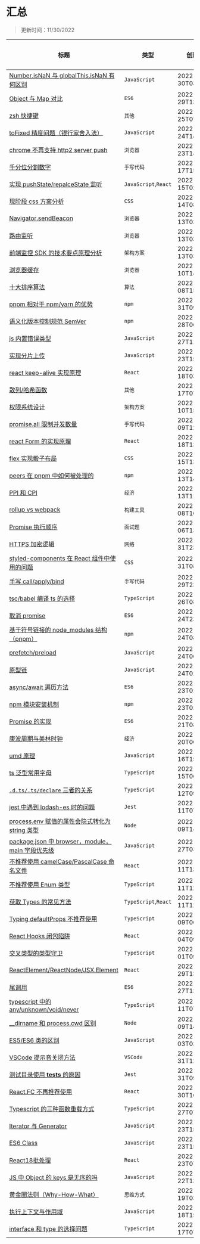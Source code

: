 # 汇总

> 更新时间：11/30/2022

|标题|类型|创建时间|更新时间|评论数|
|---|---|---|---|---|
|[Number.isNaN 与 globalThis.isNaN 有何区别](https://github.com/nmsn/blog/issues/68)|`JavaScript`|2022-11-30T03:17:17Z|2022-11-30T03:22:47Z|1|
|[Object 与 Map 对比](https://github.com/nmsn/blog/issues/67)|`ES6`|2022-11-29T13:10:11Z|2022-11-29T13:24:32Z|2|
|[zsh 快捷键](https://github.com/nmsn/blog/issues/66)|`其他`|2022-11-25T07:21:00Z|2022-11-25T07:21:00Z|0|
|[toFixed 精度问题（银行家舍入法）](https://github.com/nmsn/blog/issues/65)|`JavaScript`|2022-11-24T14:18:01Z|2022-11-24T14:27:47Z|1|
|[chrome 不再支持 http2 server push](https://github.com/nmsn/blog/issues/64)|`浏览器`|2022-11-23T14:06:32Z|2022-11-24T00:10:10Z|1|
|[千分位分割数字](https://github.com/nmsn/blog/issues/63)|`手写代码`|2022-11-17T15:22:57Z|2022-11-17T15:23:04Z|0|
|[实现 pushState/repalceState 监听](https://github.com/nmsn/blog/issues/62)|`JavaScript`,`React`|2022-11-15T02:05:47Z|2022-11-15T02:05:47Z|0|
|[现阶段 css 方案分析](https://github.com/nmsn/blog/issues/61)|`CSS`|2022-11-14T08:34:38Z|2022-11-18T13:57:08Z|0|
|[Navigator.sendBeacon](https://github.com/nmsn/blog/issues/60)|`浏览器`|2022-11-13T03:26:01Z|2022-11-15T01:20:31Z|0|
|[路由监听](https://github.com/nmsn/blog/issues/59)|`浏览器`|2022-11-13T03:25:37Z|2022-11-13T03:25:37Z|0|
|[前端监控 SDK 的技术要点原理分析](https://github.com/nmsn/blog/issues/58)|`架构方案`|2022-11-13T03:00:38Z|2022-11-13T03:00:38Z|0|
|[浏览器缓存](https://github.com/nmsn/blog/issues/57)|`浏览器`|2022-11-10T14:41:34Z|2022-11-16T14:26:30Z|1|
|[十大排序算法](https://github.com/nmsn/blog/issues/56)|`算法`|2022-11-08T15:54:36Z|2022-11-28T14:44:46Z|0|
|[pnpm 相对于 npm/yarn 的优势](https://github.com/nmsn/blog/issues/55)|`npm`|2022-10-31T09:52:38Z|2022-10-31T09:52:38Z|0|
|[语义化版本控制规范 SemVer](https://github.com/nmsn/blog/issues/54)|`npm`|2022-10-28T06:53:07Z|2022-10-28T06:53:07Z|0|
|[js 内置错误类型](https://github.com/nmsn/blog/issues/53)|`JavaScript`|2022-10-27T11:54:46Z|2022-10-27T11:54:46Z|0|
|[实现分片上传](https://github.com/nmsn/blog/issues/52)|`JavaScript`|2022-10-23T15:44:49Z|2022-10-23T15:44:49Z|0|
|[react keep-alive 实现原理](https://github.com/nmsn/blog/issues/51)|`React`|2022-10-18T03:18:51Z|2022-10-18T03:18:51Z|0|
|[散列/哈希函数](https://github.com/nmsn/blog/issues/50)|`其他`|2022-10-17T07:41:04Z|2022-10-17T07:41:04Z|0|
|[权限系统设计](https://github.com/nmsn/blog/issues/49)|`架构方案`|2022-10-10T15:25:07Z|2022-10-10T15:25:07Z|0|
|[promise.all 限制并发数量](https://github.com/nmsn/blog/issues/48)|`手写代码`|2022-10-09T12:05:50Z|2022-10-09T12:05:50Z|0|
|[react Form 的实现原理](https://github.com/nmsn/blog/issues/47)|`React`|2022-09-18T13:14:05Z|2022-09-18T13:14:05Z|0|
|[flex 实现骰子布局](https://github.com/nmsn/blog/issues/46)|`CSS`|2022-09-15T13:05:44Z|2022-09-15T13:05:44Z|0|
|[peers 在 pnpm 中如何被处理的](https://github.com/nmsn/blog/issues/45)|`npm`|2022-09-13T14:20:44Z|2022-11-01T02:45:44Z|1|
|[PPI 和 CPI](https://github.com/nmsn/blog/issues/44)|`经济`|2022-09-13T11:38:06Z|2022-09-13T11:38:06Z|0|
|[rollup vs webpack](https://github.com/nmsn/blog/issues/43)|`构建工具`|2022-09-08T16:19:49Z|2022-09-08T16:19:49Z|0|
|[Promise 执行顺序](https://github.com/nmsn/blog/issues/42)|`面试题`|2022-09-06T13:26:47Z|2022-09-06T13:26:53Z|0|
|[HTTPS 加密逻辑](https://github.com/nmsn/blog/issues/41)|`网络`|2022-08-31T23:41:12Z|2022-08-31T23:41:12Z|0|
|[styled-components 在 React 组件中使用的问题](https://github.com/nmsn/blog/issues/40)|`CSS`|2022-08-31T08:29:45Z|2022-08-31T08:29:45Z|0|
|[手写 call/apply/bind](https://github.com/nmsn/blog/issues/39)|`手写代码`|2022-08-29T23:29:59Z|2022-09-07T04:00:23Z|1|
|[tsc/babel 编译 ts 的选择](https://github.com/nmsn/blog/issues/38)|`TypeScript`|2022-08-26T08:35:43Z|2022-08-29T23:29:47Z|0|
|[取消 promise](https://github.com/nmsn/blog/issues/37)|`ES6`|2022-08-24T23:58:31Z|2022-08-24T23:58:37Z|0|
|[基于符号链接的 node_modules 结构（pnpm）](https://github.com/nmsn/blog/issues/36)|`npm`|2022-08-24T08:54:41Z|2022-11-01T02:49:22Z|1|
|[prefetch/preload](https://github.com/nmsn/blog/issues/35)|`JavaScript`|2022-08-24T06:06:35Z|2022-08-24T06:24:29Z|0|
|[原型链](https://github.com/nmsn/blog/issues/34)|`JavaScript`|2022-08-24T01:49:24Z|2022-08-24T01:51:49Z|1|
|[async/await 遍历方法](https://github.com/nmsn/blog/issues/33)|`ES6`|2022-08-23T01:49:03Z|2022-08-23T01:49:03Z|0|
|[ npm 模块安装机制](https://github.com/nmsn/blog/issues/32)|`npm`|2022-08-23T01:20:19Z|2022-08-23T01:21:53Z|0|
|[Promise 的实现](https://github.com/nmsn/blog/issues/31)|`ES6`|2022-08-21T08:36:57Z|2022-08-21T08:36:57Z|0|
|[康波周期与美林时钟](https://github.com/nmsn/blog/issues/30)|`经济`|2022-08-20T00:51:45Z|2022-08-20T01:51:18Z|0|
|[umd 原理](https://github.com/nmsn/blog/issues/29)|`JavaScript`|2022-08-16T15:20:31Z|2022-08-21T01:47:13Z|0|
|[ts 泛型常用字母](https://github.com/nmsn/blog/issues/28)|`TypeScript`|2022-08-15T06:35:58Z|2022-08-15T06:35:58Z|0|
|[`.d.ts/.ts/declare` 三者的关系](https://github.com/nmsn/blog/issues/27)|`TypeScript`|2022-08-12T09:58:32Z|2022-08-12T09:58:42Z|0|
|[jest 中遇到 lodash-es 时的问题](https://github.com/nmsn/blog/issues/26)|`Jest`|2022-08-11T07:51:44Z|2022-08-11T07:51:44Z|0|
|[process.env 赋值的属性会隐式转化为 string 类型](https://github.com/nmsn/blog/issues/25)|`Node`|2022-08-09T14:26:50Z|2022-08-09T14:26:50Z|0|
|[package.json 中 browser，module，main 字段优先级](https://github.com/nmsn/blog/issues/23)|`JavaScript`|2022-07-27T03:05:10Z|2022-07-27T03:05:10Z|0|
|[不推荐使用 camelCase/PascalCase 命名文件](https://github.com/nmsn/blog/issues/22)|`React`|2022-07-11T13:15:48Z|2022-07-25T02:23:58Z|0|
|[不推荐使用 Enum 类型](https://github.com/nmsn/blog/issues/21)|`TypeScript`|2022-07-11T12:52:50Z|2022-07-11T12:52:50Z|0|
|[获取 Types 的常见方法](https://github.com/nmsn/blog/issues/20)|`TypeScript`,`React`|2022-07-11T12:27:05Z|2022-07-11T12:54:52Z|0|
|[Typing defaultProps 不推荐使用](https://github.com/nmsn/blog/issues/19)|`TypeScript`|2022-07-09T06:41:33Z|2022-07-11T12:11:45Z|0|
|[React Hooks 闭包陷阱](https://github.com/nmsn/blog/issues/18)|`React`|2022-07-04T09:04:10Z|2022-07-11T12:11:38Z|0|
|[交叉类型的类型守卫](https://github.com/nmsn/blog/issues/17)|`TypeScript`|2022-07-01T09:52:20Z|2022-07-01T09:52:20Z|0|
|[ReactElement/ReactNode/JSX.Element](https://github.com/nmsn/blog/issues/16)|`React`|2022-06-29T13:04:39Z|2022-06-29T13:04:47Z|0|
|[尾调用](https://github.com/nmsn/blog/issues/15)|`ES6`|2022-06-27T13:49:38Z|2022-06-29T09:55:45Z|0|
|[typescript 中的 any/unknown/void/never](https://github.com/nmsn/blog/issues/14)|`TypeScript`|2022-06-11T07:41:28Z|2022-06-11T07:45:52Z|0|
|[__dirname 和 process.cwd 区别](https://github.com/nmsn/blog/issues/13)|`Node`|2022-06-09T14:51:12Z|2022-06-09T14:51:21Z|0|
|[ES5/ES6 类的区别](https://github.com/nmsn/blog/issues/12)|`JavaScript`|2022-06-03T03:21:55Z|2022-06-11T07:41:06Z|0|
|[VSCode 提示音关闭方法](https://github.com/nmsn/blog/issues/11)|`VSCode`|2022-05-31T12:05:36Z|2022-05-31T12:05:44Z|0|
|[测试目录使用 __tests__ 的原因](https://github.com/nmsn/blog/issues/10)|`Jest`|2022-05-31T09:09:33Z|2022-05-31T09:09:33Z|0|
|[React.FC 不再推荐使用](https://github.com/nmsn/blog/issues/9)|`React`|2022-05-30T16:42:04Z|2022-05-30T16:42:04Z|0|
|[Typescript 的三种函数重载方式](https://github.com/nmsn/blog/issues/8)|`TypeScript`|2022-05-27T07:45:22Z|2022-05-27T07:50:29Z|0|
|[Iterator 与 Generator](https://github.com/nmsn/blog/issues/7)|`JavaScript`|2022-05-23T15:44:35Z|2022-05-23T15:44:40Z|0|
|[ES6 Class](https://github.com/nmsn/blog/issues/6)|`JavaScript`|2022-05-23T15:30:14Z|2022-08-24T02:20:33Z|2|
|[React18批处理](https://github.com/nmsn/blog/issues/5)|`React`|2022-05-23T07:06:10Z|2022-05-23T07:12:51Z|1|
|[JS 中 Object 的 keys 是无序的吗](https://github.com/nmsn/blog/issues/4)|`JavaScript`|2022-05-22T13:41:29Z|2022-05-22T13:43:59Z|0|
|[黄金圈法则（Why-How-What）](https://github.com/nmsn/blog/issues/3)|`思维方式`|2022-05-19T03:26:50Z|2022-05-19T03:26:50Z|0|
|[执行上下文与作用域](https://github.com/nmsn/blog/issues/2)|`JavaScript`|2022-05-18T15:06:35Z|2022-05-18T15:07:52Z|1|
|[interface 和 type 的选择问题](https://github.com/nmsn/blog/issues/1)|`TypeScript`|2022-05-17T07:29:28Z|2022-08-21T01:52:36Z|3|
  
